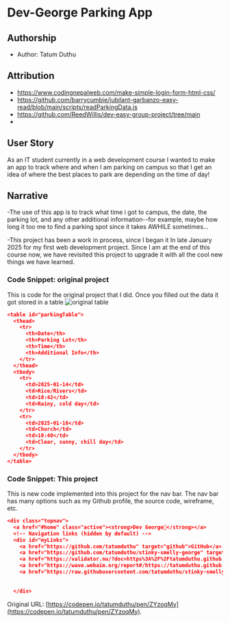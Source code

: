 # Dev-George Parking App

## Authorship
- Author: Tatum Duthu

## Attribution
- https://www.codingnepalweb.com/make-simple-login-form-html-css/
- https://github.com/barrycumbie/jubilant-garbanzo-easy-read/blob/main/scripts/readParkingData.js
- https://github.com/ReedWillis/dev-easy-group-project/tree/main
- 

## User Story
As an IT student currently in a web development course I wanted to make 
an app to track where and when I am parking on campus so that I get an 
idea of where the best places to park are depending on the time of day!

## Narrative
-The use of this app is to track what time i got to campus, the date, the 
parking lot, and any other additional information--for example, maybe how 
long it too me to find a parking spot since it takes AWHILE sometimes...

-This project has been a work in process, since I began it In late January
2025 for my first web development project. Since I am at the end of this 
course now, we have revisited this project to upgrade it with all the 
cool new things we have learned.

### Code Snippet: original project
This is code for the original project that I did. Once you filled out the data
it got stored in a table
![original table](images/table.jpg)

```json
<table id="parkingTable">
  <thead>
    <tr>
      <th>Date</th>
      <th>Parking Lot</th> 
      <th>Time</th>                  
      <th>Additional Info</th>                  
    </tr>                    
  </thead>                   
  <tbody>
    <tr>
      <td>2025-01-14</td>                   
      <td>Rice/Rivers</td>                  
      <td>10:42</td>                  
      <td>Rainy, cold day</td>     
    </tr>                   
    <tr>                   
      <td>2025-01-16</td>                   
      <td>Church</td>                  
      <td>10:40</td>                  
      <td>Clear, sunny, chill day</td>                       
    </tr>
  </tbody>
</table>

```

### Code Snippet: This project
This is new code implemented into this project for the nav bar. The nav bar has
many options such as my Github profile, the source code, wireframe, etc.
```json
<div class="topnav">
  <a href="#home" class="active"><strong>Dev George🦭</strong></a>
  <!-- Navigation links (hidden by default) -->
  <div id="myLinks">
    <a href="https://github.com/tatumduthu" target="github">GitHub</a>
    <a href="https://github.com/tatumduthu/stinky-smelly-george" target="source">Source Code</a>
    <a href="https://validator.nu/?doc=https%3A%2F%2Ftatumduthu.github.io%2Fstinky-smelly-george%2F" target="nu">Nu validator</a>
    <a href="https://wave.webaim.org/report#/https://tatumduthu.github.io/stinky-smelly-george/" target="nu">Wave</a>
    <a href="https://raw.githubusercontent.com/tatumduthu/stinky-smelly-george/refs/heads/main/pages/wireframe.jpg" target="wireframe">Wireframe</a>
    
    
  </div>

```


Original URL: [https://codepen.io/tatumduthu/pen/ZYzoqMy](https://codepen.io/tatumduthu/pen/ZYzoqMy).

